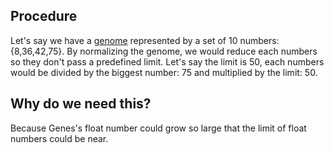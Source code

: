 ## Procedure ##
Let's say we have a [genome](Genome.md) represented by a set of 10 numbers: {8,36,42,75}.
By normalizing the genome, we would reduce each numbers so they don't pass a predefined limit. Let's say the limit is 50, each numbers would be divided by the biggest number: 75 and multiplied by the limit: 50.

## Why do we need this? ##
Because Genes's float number could grow so large that the limit of float numbers could be near.